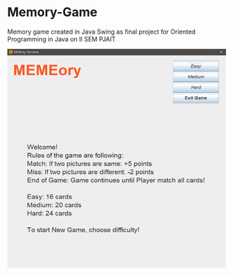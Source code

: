 # Memory-Game
Memory game created in Java Swing as final project for Oriented Programming in Java on II SEM PJAIT

<img src="./pics/memory1.PNG" width="500" height="500"/>
